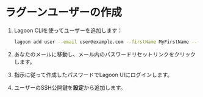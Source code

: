 # ラグーンユーザーの作成

1. Lagoon CLIを使ってユーザーを追加します：

    ```bash title="ユーザーの追加"
    lagoon add user --email user@example.com --firstName MyFirstName --lastName MyLastName
    ```

2. あなたのメールに移動し、メール内のパスワードリセットリンクをクリックします。
3. 指示に従って作成したパスワードでLagoon UIにログインします。
4. ユーザーのSSH公開鍵を**設定**から追加します。